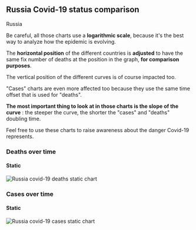 ## Russia Covid-19 status comparison 

Russia



Be careful, all those charts use a **logarithmic scale**, because it's the best way to analyze how the epidemic is evolving.
 
The **horizontal position** of the different countries is **adjusted** to have the same fix number of deaths at the position in the graph, **for comparison purposes**.

The vertical position of the different curves is of course impacted too.

"Cases" charts are even more affected too because they use the same time offset that is used for "deaths".

**The most important thing to look at in those charts is the slope of the curve** : the steeper the curve, the shorter the "cases" and "deaths" doubling time.

Feel free to use these charts to raise awareness about the danger Covid-19 represents. 


 
### Deaths over time
 
#### Static
![Russia covid-19 deaths static chart](https://raw.githubusercontent.com/madlag/coronavirus_study/master/notebooks/graphs/2020-03-30/countries/Russia/2020-03-30_Russia_deaths.png "Russia covid-19 deaths static chart")   

 
### Cases over time
 
#### Static
![Russia covid-19 cases static chart](https://raw.githubusercontent.com/madlag/coronavirus_study/master/notebooks/graphs/2020-03-30/countries/Russia/2020-03-30_Russia_cases.png "Russia covid-19 cases static chart")   


